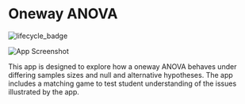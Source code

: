 # Oneway ANOVA
![lifecycle_badge](https://img.shields.io/badge/lifecycle-questioning-orange)


![App Screenshot](https://sites.psu.edu/shinyapps/files/2018/12/cad77ce675c9166cf39f29644a0cf0eb8c74bdec-oneway-qnpsm7.png)

This app is designed to explore how a oneway ANOVA behaves under differing samples sizes and null and alternative hypotheses. The app includes a matching game to test student understanding of the issues illustrated by the app.
